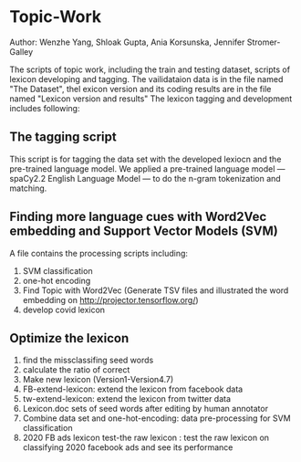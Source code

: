 # Topic-Work
Author: Wenzhe Yang, Shloak Gupta, Ania Korsunska, Jennifer Stromer-Galley

The scripts of  topic work, including the train and testing dataset, scripts of lexicon developing and tagging. 
The vailidataion data is in the file named "The Dataset", thel exicon version and its coding results 
are in the file named "Lexicon version and results" The lexicon tagging and development includes following:

## The tagging script 
This script is for tagging the data set with the developed lexiocn and the pre-trained language model.
We applied a pre-trained language model — spaCy2.2 English Language Model — to do the n-gram tokenization and matching. 

## Finding more language cues with Word2Vec embedding and Support Vector Models (SVM)
A file contains the processing scripts including:
1. SVM classification
2. one-hot encoding
3. Find Topic with Word2Vec (Generate TSV files and illustrated the word embedding on http://projector.tensorflow.org/)
4. develop covid lexicon 

## Optimize the lexicon 
1. find the missclassifing seed words
2. calculate the ratio of correct
3. Make new lexicon (Version1-Version4.7)
4. FB-extend-lexicon: extend the lexicon from facebook data
5. tw-extend-lexicon: extend the lexicon from twitter data
6. Lexicon.doc sets of seed words after editing by human annotator
7. Combine data set and one-hot-encoding: data pre-processing for SVM classification
8. 2020 FB ads lexicon test-the raw lexicon : test the raw lexicon on classifying 2020 facebook ads and see its performance


